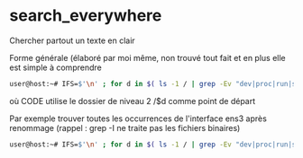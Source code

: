 # search_everywhere
Chercher partout un texte en clair

Forme générale (élaboré par moi même, non trouvé tout fait et en plus elle est simple à comprendre
```sh
user@host:~# IFS=$'\n' ; for d in $( ls -1 / | grep -Ev "dev|proc|run|sys" ) ; do CODE ; done ; unset IFS
```
où CODE utilise le dossier de niveau 2 /$d comme point de départ

Par exemple trouver toutes les occurrences de l'interface ens3 après renommage (rappel : grep -I ne traite pas les fichiers binaires)
```sh
user@host:~# IFS=$'\n' ; for d in $( ls -1 / | grep -Ev "dev|proc|run|sys" ) ; do grep -Ir ens3 /$d ; done ; unset IFS
```
